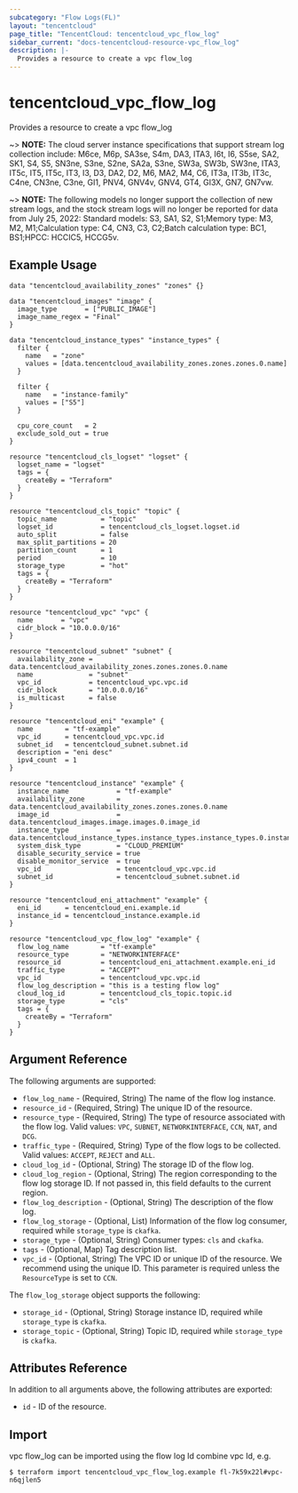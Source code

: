 ```yaml
---
subcategory: "Flow Logs(FL)"
layout: "tencentcloud"
page_title: "TencentCloud: tencentcloud_vpc_flow_log"
sidebar_current: "docs-tencentcloud-resource-vpc_flow_log"
description: |-
  Provides a resource to create a vpc flow_log
---
```


# tencentcloud_vpc_flow_log

Provides a resource to create a vpc flow_log

~> **NOTE:** The cloud server instance specifications that support stream log collection include: M6ce, M6p, SA3se, S4m, DA3, ITA3, I6t, I6, S5se, SA2, SK1, S4, S5, SN3ne, S3ne, S2ne, SA2a, S3ne, SW3a, SW3b, SW3ne, ITA3, IT5c, IT5, IT5c, IT3, I3, D3, DA2, D2, M6, MA2, M4, C6, IT3a, IT3b, IT3c, C4ne, CN3ne, C3ne, GI1, PNV4, GNV4v, GNV4, GT4, GI3X, GN7, GN7vw.

~> **NOTE:** The following models no longer support the collection of new stream logs, and the stock stream logs will no longer be reported for data from July 25, 2022: Standard models: S3, SA1, S2, S1;Memory type: M3, M2, M1;Calculation type: C4, CN3, C3, C2;Batch calculation type: BC1, BS1;HPCC: HCCIC5, HCCG5v.

## Example Usage

```hcl
data "tencentcloud_availability_zones" "zones" {}

data "tencentcloud_images" "image" {
  image_type       = ["PUBLIC_IMAGE"]
  image_name_regex = "Final"
}

data "tencentcloud_instance_types" "instance_types" {
  filter {
    name   = "zone"
    values = [data.tencentcloud_availability_zones.zones.zones.0.name]
  }

  filter {
    name   = "instance-family"
    values = ["S5"]
  }

  cpu_core_count   = 2
  exclude_sold_out = true
}

resource "tencentcloud_cls_logset" "logset" {
  logset_name = "logset"
  tags = {
    createBy = "Terraform"
  }
}

resource "tencentcloud_cls_topic" "topic" {
  topic_name           = "topic"
  logset_id            = tencentcloud_cls_logset.logset.id
  auto_split           = false
  max_split_partitions = 20
  partition_count      = 1
  period               = 10
  storage_type         = "hot"
  tags = {
    createBy = "Terraform"
  }
}

resource "tencentcloud_vpc" "vpc" {
  name       = "vpc"
  cidr_block = "10.0.0.0/16"
}

resource "tencentcloud_subnet" "subnet" {
  availability_zone = data.tencentcloud_availability_zones.zones.zones.0.name
  name              = "subnet"
  vpc_id            = tencentcloud_vpc.vpc.id
  cidr_block        = "10.0.0.0/16"
  is_multicast      = false
}

resource "tencentcloud_eni" "example" {
  name        = "tf-example"
  vpc_id      = tencentcloud_vpc.vpc.id
  subnet_id   = tencentcloud_subnet.subnet.id
  description = "eni desc"
  ipv4_count  = 1
}

resource "tencentcloud_instance" "example" {
  instance_name            = "tf-example"
  availability_zone        = data.tencentcloud_availability_zones.zones.zones.0.name
  image_id                 = data.tencentcloud_images.image.images.0.image_id
  instance_type            = data.tencentcloud_instance_types.instance_types.instance_types.0.instance_type
  system_disk_type         = "CLOUD_PREMIUM"
  disable_security_service = true
  disable_monitor_service  = true
  vpc_id                   = tencentcloud_vpc.vpc.id
  subnet_id                = tencentcloud_subnet.subnet.id
}

resource "tencentcloud_eni_attachment" "example" {
  eni_id      = tencentcloud_eni.example.id
  instance_id = tencentcloud_instance.example.id
}

resource "tencentcloud_vpc_flow_log" "example" {
  flow_log_name        = "tf-example"
  resource_type        = "NETWORKINTERFACE"
  resource_id          = tencentcloud_eni_attachment.example.eni_id
  traffic_type         = "ACCEPT"
  vpc_id               = tencentcloud_vpc.vpc.id
  flow_log_description = "this is a testing flow log"
  cloud_log_id         = tencentcloud_cls_topic.topic.id
  storage_type         = "cls"
  tags = {
    createBy = "Terraform"
  }
}
```

## Argument Reference

The following arguments are supported:

* `flow_log_name` - (Required, String) The name of the flow log instance.
* `resource_id` - (Required, String) The unique ID of the resource.
* `resource_type` - (Required, String) The type of resource associated with the flow log. Valid values: `VPC`, `SUBNET`, `NETWORKINTERFACE`, `CCN`, `NAT`, and `DCG`.
* `traffic_type` - (Required, String) Type of the flow logs to be collected. Valid values: `ACCEPT`, `REJECT` and `ALL`.
* `cloud_log_id` - (Optional, String) The storage ID of the flow log.
* `cloud_log_region` - (Optional, String) The region corresponding to the flow log storage ID. If not passed in, this field defaults to the current region.
* `flow_log_description` - (Optional, String) The description of the flow log.
* `flow_log_storage` - (Optional, List) Information of the flow log consumer, required while `storage_type` is `ckafka`.
* `storage_type` - (Optional, String) Consumer types: `cls` and `ckafka`.
* `tags` - (Optional, Map) Tag description list.
* `vpc_id` - (Optional, String) The VPC ID or unique ID of the resource. We recommend using the unique ID. This parameter is required unless the `ResourceType` is set to `CCN`.

The `flow_log_storage` object supports the following:

* `storage_id` - (Optional, String) Storage instance ID, required while `storage_type` is `ckafka`.
* `storage_topic` - (Optional, String) Topic ID, required while `storage_type` is `ckafka`.

## Attributes Reference

In addition to all arguments above, the following attributes are exported:

* `id` - ID of the resource.



## Import

vpc flow_log can be imported using the flow log Id combine vpc Id, e.g.

```
$ terraform import tencentcloud_vpc_flow_log.example fl-7k59x22l#vpc-n6qjlen5
```

